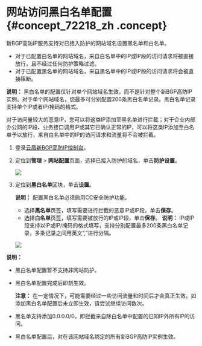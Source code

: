 # 网站访问黑白名单配置 {#concept_72218_zh .concept}

新BGP高防IP服务支持对已接入防护的网站域名设置黑名单和白名单。

-   对于已配置白名单的网站域名，来自白名单中的IP或IP段的访问请求将被直接放行，且不经过任何防护策略过滤。
-   对于已配置黑名单的网站域名，来自黑名单中的IP或IP段的访问请求将会被直接阻断。

**说明：** 黑白名单的配置仅针对单个网站域名生效，而不是针对整个新BGP高防IP实例。对于单个网站域名，您最多可分别配置200条黑白名单记录。黑白名单记录支持单个IP或者IP/掩码的格式。

对于访问量较大的恶意IP，您可以将这类IP添加至黑名单进行拦截；对于企业内部办公网的IP段、业务接口调用IP或其它已确认正常的IP，可以将这类IP添加至白名单予以放行，来自白名单中的IP的访问请求和流量将不会被拦截。

1.  登录[云盾新BGP高防IP控制台](https://yundun.console.aliyun.com/?p=ddoscoo&__consolePageCode=ddoscoo#/)。
2.  定位到**管理** \> **网站配置**页面，选择已接入防护的域名，单击**防护设置**。

    ![](http://static-aliyun-doc.oss-cn-hangzhou.aliyuncs.com/assets/img/79693/155411460836924_zh-CN.png)

3.  定位到**黑白名单**区块，单击**设置**。

    **说明：** 配置黑白名单必须启用CC安全防护功能。

    -   选择**黑名单**页签，填写需要进行拦截的恶意IP或IP段，单击**保存**。
    -   选择**白名单**页签，填写需要被放行的IP或IP段，单击**保存**。
    **说明：** IP或IP段支持以IP或IP/掩码的格式填写，支持分别配置最多200条黑白名单记录，多条记录之间用英文“,”进行分隔。

    ![](http://static-aliyun-doc.oss-cn-hangzhou.aliyuncs.com/assets/img/79693/155411460836925_zh-CN.png)


**说明：** 

-   黑白名单配置暂不支持非网站防护。
-   黑白名单配置完成后即刻生效。

    **注意：** 在一定情况下，可能需要经过一些访问流量和时间后才会真正生效。如添加黑白名单配置后未立即生效，请尝试继续访问数次。

-   黑名单支持添加0.0.0.0/0，即拦截来自除白名单中配置的已知IP外所有IP的访问。
-   黑白名单配置后，对在该网站域名绑定的所有新BGP高防IP实例生效。


